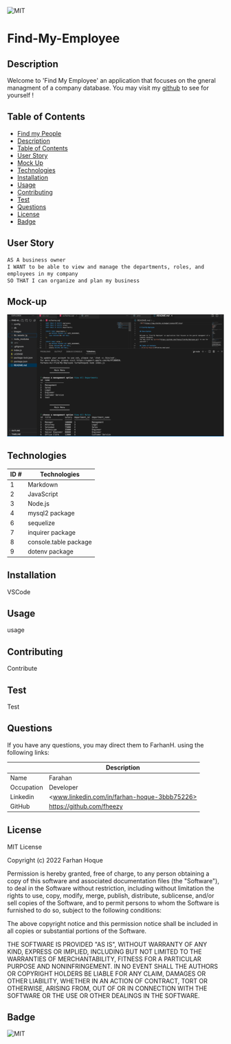 ![MIT](https://img.shields.io/badge/License-MIT-blue)

# Find-My-Employee

## Description 

Welcome to 'Find My Employee' an application that focuses on the gneral managment of a company database.
You may visit my [github](https://github.com/fheezy/Find-My-Employee.git) to see for yourself !

## Table of Contents
- [Find my People](#find-my-employee)
- [Description](#description)
- [Table of Contents](#table-of-contents)
- [User Story](#user-story)
- [Mock Up](#mock-up)
- [Technologies](#technologies)
- [Installation](#installation)
- [Usage](#usage)
- [Contributing](#contributing)
- [Test](#test)
- [Questions](#questions)
- [License](#license)
- [Badge](#badge)

## User Story 

~~~
AS A business owner
I WANT to be able to view and manage the departments, roles, and employees in my company
SO THAT I can organize and plan my business
~~~

## Mock-up

![mockup](./images/mock-up.png)

## Technologies

| ID # | Technologies |
| --- | --- |
| 1 | Markdown |
| 2 | JavaScript |
| 3 | Node.js |
| 4 | mysql2 package |
| 6 | sequelize |
| 7 | inquirer package |
| 8 | console.table package |
| 9 | dotenv package |

## Installation

VSCode

## Usage 

usage

## Contributing 

Contribute

## Test

Test

## Questions 

If you have any questions, you may direct them to FarhanH. using the following links:

| | Description |
| --- | --- |
| Name | Farahan |
| Occupation | Developer |
| Linkedin | <www.linkedin.com/in/farhan-hoque-3bbb75226> |
| GitHub | <https://github.com/fheezy> |


## License 
MIT License

Copyright (c) 2022 Farhan Hoque

Permission is hereby granted, free of charge, to any person obtaining a copy
of this software and associated documentation files (the "Software"), to deal
in the Software without restriction, including without limitation the rights
to use, copy, modify, merge, publish, distribute, sublicense, and/or sell
copies of the Software, and to permit persons to whom the Software is
furnished to do so, subject to the following conditions:

The above copyright notice and this permission notice shall be included in all
copies or substantial portions of the Software.

THE SOFTWARE IS PROVIDED "AS IS", WITHOUT WARRANTY OF ANY KIND, EXPRESS OR
IMPLIED, INCLUDING BUT NOT LIMITED TO THE WARRANTIES OF MERCHANTABILITY,
FITNESS FOR A PARTICULAR PURPOSE AND NONINFRINGEMENT. IN NO EVENT SHALL THE
AUTHORS OR COPYRIGHT HOLDERS BE LIABLE FOR ANY CLAIM, DAMAGES OR OTHER
LIABILITY, WHETHER IN AN ACTION OF CONTRACT, TORT OR OTHERWISE, ARISING FROM,
OUT OF OR IN CONNECTION WITH THE SOFTWARE OR THE USE OR OTHER DEALINGS IN THE
SOFTWARE.

## Badge 

![MIT](https://img.shields.io/badge/License-MIT-blue)